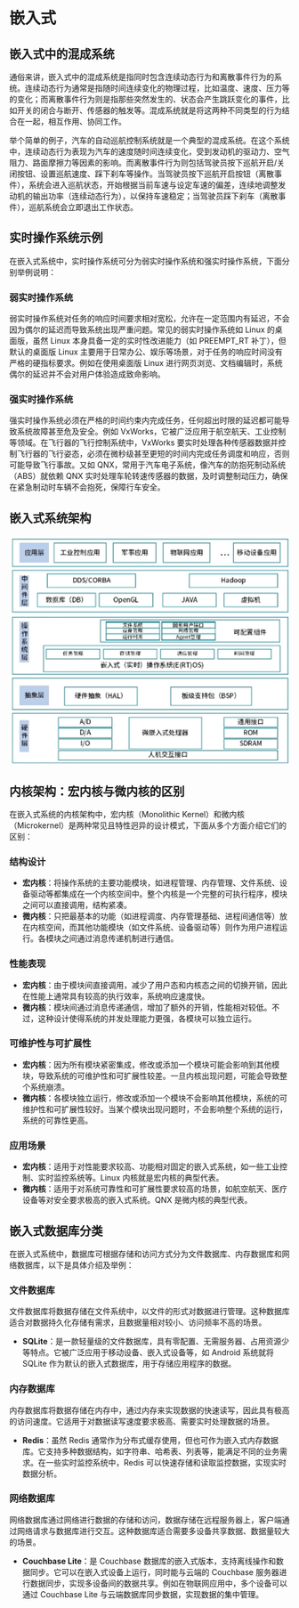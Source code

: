 # 嵌入式
## 嵌入式中的混成系统

通俗来讲，嵌入式中的混成系统是指同时包含连续动态行为和离散事件行为的系统。连续动态行为通常是指随时间连续变化的物理过程，比如温度、速度、压力等的变化；而离散事件行为则是指那些突然发生的、状态会产生跳跃变化的事件，比如开关的闭合与断开、传感器的触发等。混成系统就是将这两种不同类型的行为结合在一起，相互作用、协同工作。

举个简单的例子，汽车的自动巡航控制系统就是一个典型的混成系统。在这个系统中，连续动态行为表现为汽车的速度随时间连续变化，受到发动机的驱动力、空气阻力、路面摩擦力等因素的影响。而离散事件行为则包括驾驶员按下巡航开启/关闭按钮、设置巡航速度、踩下刹车等操作。当驾驶员按下巡航开启按钮（离散事件），系统会进入巡航状态，开始根据当前车速与设定车速的偏差，连续地调整发动机的输出功率（连续动态行为），以保持车速稳定；当驾驶员踩下刹车（离散事件），巡航系统会立即退出工作状态。
## 实时操作系统示例

在嵌入式系统中，实时操作系统可分为弱实时操作系统和强实时操作系统，下面分别举例说明：

### 弱实时操作系统
弱实时操作系统对任务的响应时间要求相对宽松，允许在一定范围内有延迟，不会因为偶尔的延迟而导致系统出现严重问题。常见的弱实时操作系统如 Linux 的桌面版，虽然 Linux 本身具备一定的实时性改进能力（如 PREEMPT_RT 补丁），但默认的桌面版 Linux 主要用于日常办公、娱乐等场景，对于任务的响应时间没有严格的硬指标要求。例如在使用桌面版 Linux 进行网页浏览、文档编辑时，系统偶尔的延迟并不会对用户体验造成致命影响。

### 强实时操作系统
强实时操作系统必须在严格的时间约束内完成任务，任何超出时限的延迟都可能导致系统故障甚至危及安全。例如 VxWorks，它被广泛应用于航空航天、工业控制等领域。在飞行器的飞行控制系统中，VxWorks 要实时处理各种传感器数据并控制飞行器的飞行姿态，必须在微秒级甚至更短的时间内完成任务调度和响应，否则可能导致飞行事故。又如 QNX，常用于汽车电子系统，像汽车的防抱死制动系统（ABS）就依赖 QNX 实时处理车轮转速传感器的数据，及时调整制动压力，确保在紧急制动时车辆不会抱死，保障行车安全。

## 嵌入式系统架构
![嵌入式系统架构](./../../../docs/pic/系统架构师/嵌入式系统架构.png)

## 内核架构：宏内核与微内核的区别

在嵌入式系统的内核架构中，宏内核（Monolithic Kernel）和微内核（Microkernel）是两种常见且特性迥异的设计模式，下面从多个方面介绍它们的区别：

### 结构设计
- **宏内核**：将操作系统的主要功能模块，如进程管理、内存管理、文件系统、设备驱动等都集成在一个内核空间中。整个内核是一个完整的可执行程序，模块之间可以直接调用，结构紧凑。
- **微内核**：只把最基本的功能（如进程调度、内存管理基础、进程间通信等）放在内核空间，而其他功能模块（如文件系统、设备驱动等）则作为用户进程运行。各模块之间通过消息传递机制进行通信。

### 性能表现
- **宏内核**：由于模块间直接调用，减少了用户态和内核态之间的切换开销，因此在性能上通常具有较高的执行效率，系统响应速度快。
- **微内核**：模块间通过消息传递通信，增加了额外的开销，性能相对较低。不过，这种设计使得系统的并发处理能力更强，各模块可以独立运行。

### 可维护性与可扩展性
- **宏内核**：因为所有模块紧密集成，修改或添加一个模块可能会影响到其他模块，导致系统的可维护性和可扩展性较差。一旦内核出现问题，可能会导致整个系统崩溃。
- **微内核**：各模块独立运行，修改或添加一个模块不会影响其他模块，系统的可维护性和可扩展性较好。当某个模块出现问题时，不会影响整个系统的运行，系统的可靠性更高。

### 应用场景
- **宏内核**：适用于对性能要求较高、功能相对固定的嵌入式系统，如一些工业控制、实时监控系统等。Linux 内核就是宏内核的典型代表。
- **微内核**：适用于对系统可靠性和可扩展性要求较高的场景，如航空航天、医疗设备等对安全要求极高的嵌入式系统。QNX 是微内核的典型代表。

## 嵌入式数据库分类

在嵌入式系统中，数据库可根据存储和访问方式分为文件数据库、内存数据库和网络数据库，以下是具体介绍及举例：

### 文件数据库
文件数据库将数据存储在文件系统中，以文件的形式对数据进行管理。这种数据库适合对数据持久化存储有需求，且数据量相对较小、访问频率不高的场景。
- **SQLite**：是一款轻量级的文件数据库，具有零配置、无需服务器、占用资源少等特点。它被广泛应用于移动设备、嵌入式设备等，如 Android 系统就将 SQLite 作为默认的嵌入式数据库，用于存储应用程序的数据。

### 内存数据库
内存数据库将数据存储在内存中，通过内存来实现数据的快速读写，因此具有极高的访问速度。它适用于对数据读写速度要求极高、需要实时处理数据的场景。
- **Redis**：虽然 Redis 通常作为分布式缓存使用，但也可作为嵌入式内存数据库。它支持多种数据结构，如字符串、哈希表、列表等，能满足不同的业务需求。在一些实时监控系统中，Redis 可以快速存储和读取监控数据，实现实时数据分析。

### 网络数据库
网络数据库通过网络进行数据的存储和访问，数据存储在远程服务器上，客户端通过网络请求与数据库进行交互。这种数据库适合需要多设备共享数据、数据量较大的场景。
- **Couchbase Lite**：是 Couchbase 数据库的嵌入式版本，支持离线操作和数据同步。它可以在嵌入式设备上运行，同时能与云端的 Couchbase 服务器进行数据同步，实现多设备间的数据共享。例如在物联网应用中，多个设备可以通过 Couchbase Lite 与云端数据库同步数据，实现数据的集中管理。
